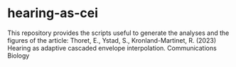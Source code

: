 # hearing-as-cei
This repository provides the scripts useful to generate the analyses and the figures of the article: Thoret, E., Ystad, S., Kronland-Martinet, R. (2023) Hearing as adaptive cascaded envelope interpolation. Communications Biology
